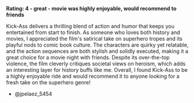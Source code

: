 **Rating: 4 - great - movie was highly enjoyable, would recommend to friends**

Kick-Ass delivers a thrilling blend of action and humor that keeps you entertained from start to finish. As someone who loves both history and movies, I appreciated the film's satirical take on superhero tropes and its playful nods to comic book culture. The characters are quirky yet relatable, and the action sequences are both stylish and solidly executed, making it a great choice for a movie night with friends. Despite its over-the-top violence, the film cleverly critiques societal views on heroism, which adds an interesting layer for history buffs like me. Overall, I found Kick-Ass to be a highly enjoyable ride and would recommend it to anyone looking for a fresh take on the superhero genre! 

- @jpelaez_5454